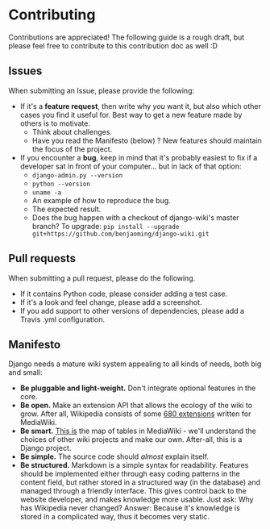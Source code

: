 # Contributing

Contributions are appreciated! The following guide is a rough draft, but
please feel free to contribute to this contribution doc as well :D

## Issues

When submitting an Issue, please provide the following:

* If it's a **feature request**, then write why *you* want it, but also which other
  cases you find it useful for. Best way to get a new feature made by others
  is to motivate.
  * Think about challenges.
  * Have you read the Manifesto (below) ? New features should maintain the focus
    of the project.
* If you encounter a **bug**, keep in mind that it's probably easiest to fix if
  a developer sat in front of your computer... but in lack of that option:
  * `django-admin.py --version`
  * `python --version`
  * `uname -a`
  * An example of how to reproduce the bug.
  * The expected result.
  * Does the bug happen with a checkout of django-wiki's master branch? To upgrade:
    `pip install --upgrade git+https://github.com/benjaoming/django-wiki.git`

## Pull requests

When submitting a pull request, please do the following.

* If it contains Python code, please consider adding a test case.
* If it's a look and feel change, please add a screenshot.
* If you add support to other versions of dependencies, please add a Travis
  .yml configuration.

## Manifesto

Django needs a mature wiki system appealing to all kinds of needs, both big and small:

 * **Be pluggable and light-weight.** Don't integrate optional features in the core.
 * **Be open.** Make an extension API that allows the ecology of the wiki to grow. After all, Wikipedia consists of some [680 extensions](http://svn.wikimedia.org/viewvc/mediawiki/trunk/extensions/) written for MediaWiki.
 * **Be smart.** [This is](https://upload.wikimedia.org/wikipedia/commons/8/88/MediaWiki_database_schema_1-19_%28r102798%29.png) the map of tables in MediaWiki - we'll understand the choices of other wiki projects and make our own. After-all, this is a Django project.
 * **Be simple.** The source code should *almost* explain itself.
 * **Be structured.** Markdown is a simple syntax for readability. Features should be implemented either through easy coding patterns in the content field, but rather stored in a structured way (in the database) and managed through a friendly interface. This gives control back to the website developer, and makes knowledge more usable. Just ask: Why has Wikipedia never changed? Answer: Because it's knowledge is stored in a complicated way, thus it becomes very static.

